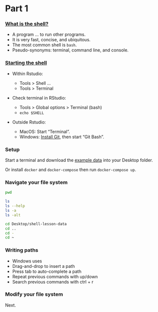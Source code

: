 
# Part 1

### [What is the shell?](https://happygitwithr.com/shell.html#what-is-the-shell)

-   A program … to run other programs.
-   It is very fast, concise, and ubiquitous.
-   The most common shell is `bash`.
-   Pseudo-synonyms: terminal, command line, and console.

### [Starting the shell](https://happygitwithr.com/shell.html#starting-the-shell)

-   Within Rstudio:

    -   Tools &gt; Shell …
    -   Tools &gt; Terminal

-   Check terminal in RStudio:

    -   Tools &gt; Global options &gt; Terminal (bash)
    -   `echo $SHELL`

-   Outside Rstudio:

    -   MacOS: Start “Terminal”.
    -   Windows: [Install
        Git](https://happygitwithr.com/install-git.html), then start
        “Git Bash”.

### Setup

Start a terminal and download the [example
data](https://swcarpentry.github.io/shell-novice/data/shell-lesson-data.zip)
into your Desktop folder.

Or install `docker` and `docker-compose` then run `docker-compose up`.

### Navigate your file system

``` bash
pwd

ls
ls --help
ls -a
ls -alt

cd Desktop/shell-lesson-data
cd ..
cd -
cd ~
```

### Writing paths

-   Windows uses  
-   Drag-and-drop to insert a path
-   Press tab to auto-complete a path
-   Repeat previous commands with up/down
-   Search previous commands with ctrl + r

### Modify your file system

Next.
